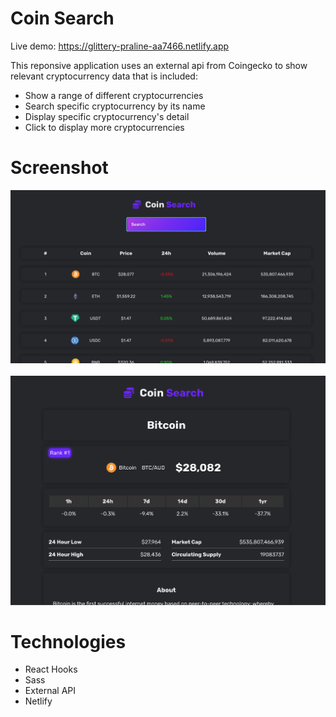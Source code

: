<h1>Coin Search</h1>

Live demo: https://glittery-praline-aa7466.netlify.app

<p>This reponsive application uses an external api from Coingecko to show relevant cryptocurrency data that is included: 
<ul>
 <li>Show a range of different cryptocurrencies</li>
 <li>Search specific cryptocurrency by its name</li>
 <li>Display specific cryptocurrency's detail</li>
 <li>Click to display more cryptocurrencies</li>
</ul>

<h1>Screenshot</h1>

![](src/assets/coins.png)
<br>
<br>
![](src/assets/coin.png)

<h1>Technologies</h1>
<ul>
  <li>React Hooks</li>
  <li>Sass</li>
  <li>External API</li>
  <li>Netlify</li>
</ul>
